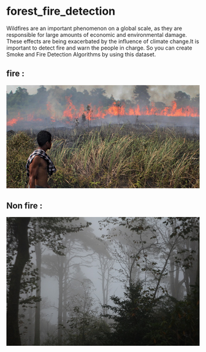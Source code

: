 # forest_fire_detection
Wildfires are an important phenomenon on a global scale, as they are responsible for large amounts of economic and environmental damage. These effects are being exacerbated by the influence of climate change.It is important to detect fire and warn the people in charge. So you can create Smoke and Fire Detection Algorithms by using this dataset.

<h2>fire :</h2>

<img src="Datasets/fire_images/fire.1.png" > 
<h2>Non fire :</h2>
<img src="Datasets/non_fire_images/non_fire.2.png" > 


